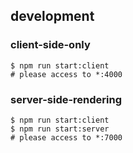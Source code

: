 
## development

### client-side-only

```
$ npm run start:client
# please access to *:4000
```

### server-side-rendering

```
$ npm run start:client
$ npm run start:server
# please access to *:7000
```



